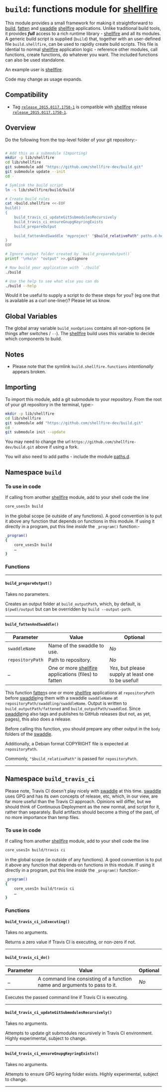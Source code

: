 # `build`: functions module for [shellfire]

This module provides a small framework for making it straightforward to [build], [fatten] and [swaddle] [shellfire] applications. Unlike traditional build tools, it provides ***full*** access to a rich runtime library - [shellfire] and all its modules. A generic build script is supplied (`build`) that, together with an user-defined file `build.shellfire`, can be used to rapidly create build scripts. This file is idential to normal [shellfire] application logic - reference other modules, call functions, create functions, do whatever you want. The included functions can also be used standalone.

An example user is [shellfire].

Code may change as usage expands.

## Compatibility

* Tag [`release_2015.0117.1750-1`](https://github.com/shellfire-dev/build/releases/tag/release_2015.0117.1750-1) is compatible with [shellfire] release [`release_2015.0117.1750-1`](https://github.com/shellfire-dev/shellfire/releases/tag/release_2015.0117.1750-1).

## Overview

Do the following from the top-level folder of your git repository:-

```bash

# Add this as a submodule (Importing)
mkdir -p lib/shellfire
cd lib/shellfire
git submodule add "https://github.com/shellfire-dev/build.git"
git submodule update --init
cd -

# Symlink the build script
ln -s lib/shellfire/build/build

# Create build rules
cat >build.shellfire <<-EOF
build()
{
	build_travis_ci_updateGitSubmodulesRecursively
	build_travis_ci_ensureGnupgKeyringExists
	build_prepareOutput
	
	build_fattenAndSwaddle 'myproject' "$build_relativePath" paths.d-helper
}
EOF

# Ignore output folder created by `build_prepareOutput()`
printf '\n%s\n' "output" >>.gitignore

# Now build your application with `./build`
./build

# Use the help to see what else you can do
./build --help
```

Would it be useful to supply a script to do these steps for you? (eg one that is available as a curl one-liner)? Please let us know.

## Global Variables

The global array variable `build_nonOptions` contains all non-options (ie things after switches / `--`). The [shellfire] build uses this variable to decide which components to build.

## Notes

* Please note that the symlink `build.shellfire.functions` _intentionally_ appears broken.


## Importing

To import this module, add a git submodule to your repository. From the root of your git repository in the terminal, type:-
```bash
mkdir -p lib/shellfire
cd lib/shellfire
git submodule add "https://github.com/shellfire-dev/build.git"
cd -
git submodule init --update
```

You may need to change the url `https://github.com/shellfire-dev/build.git` above if using a fork.

You will also need to add paths - include the module [paths.d].


## Namespace `build`

### To use in code

If calling from another [shellfire] module, add to your shell code the line
```bash
core_usesIn build
```
in the global scope (ie outside of any functions). A good convention is to put it above any function that depends on functions in this module. If using it directly in a program, put this line _inside_ the `_program()` function:-

```bash
_program()
{
	core_usesIn build
	…
}
```

### Functions

***
#### `build_prepareOutput()`
Takes no parameters.

Creates an output folder at `build_outputPath`, which, by default, is `$(pwd)/output` but can be overridden by `build --output-path`.

***
#### `build_fattenAndSwaddle()`
|Parameter|Value|Optional|
|---------|-----|--------|
|`swaddleName`|Name of the swaddle to use.|_No_|
|`repositoryPath`|Path to repository.|_No_|
|`…`|One or more [shellfire] applications (files) to fatten|_Yes_, but please supply at least one to be useful!|

This function [fatten]s one or more [shellfire] applications at `repositoryPath` before [swaddle]ing them with a swaddle `swaddleName` at `repositoryPath/swaddling/swaddleName`. Output is written to `build_outputPath/fattened` and `build_outputPath/swaddled`. Since [swaddle]ing also tags and publishes to GitHub releases (but not, as yet, pages), this also does a release.

Before calling this function, you should prepare any other output in the `body` folders of the [swaddle].

Additionally, a Debian format COPYRIGHT file is expected at `repositoryPath`.

Commonly, `"$build_relativePath"` is passed for `repositoryPath`.

***


## Namespace `build_travis_ci`

Please note, Travis CI doesn't play nicely with [swaddle] at this time. [swaddle] uses GPG and has its own concepts of release, etc, which, in our view, are far more useful than the Travis CI approach. Opinions will differ, but we should think of Continuous Deployment as the new normal, and script for it, rather than separately. Build artifacts should become a thing of the past, of no more importance than temp files.

### To use in code

If calling from another [shellfire] module, add to your shell code the line
```bash
core_usesIn build/travis ci
```
in the global scope (ie outside of any functions). A good convention is to put it above any function that depends on functions in this module. If using it directly in a program, put this line _inside_ the `_program()` function:-

```bash
_program()
{
	core_usesIn build/travis ci
	…
}
```

### Functions

#### `build_travis_ci_isExecuting()`
Takes no arguments.

Returns a zero value if Travis CI is executing, or non-zero if not.

***
#### `build_travis_ci_do()`
|Parameter|Value|Optional|
|---------|-----|--------|
|`…`|A command line consisting of a function name and arguments to pass to it.|_No_|

Executes the passed command line if Travis CI is executing.

***
#### `build_travis_ci_updateGitSubmodulesRecursively()`
Takes no arguments.

Attempts to update git submodules recursively in Travis CI environment. Highly experimental, subject to change.

***

#### `build_travis_ci_ensureGnupgKeyringExists()`
Takes no arguments.

Attempts to ensure GPG keyring folder exists. Highly experimental, subject to change.

***


[swaddle]: https://github.com/raphaelcohn/swaddle "Swaddle homepage"
[shellfire]: https://github.com/shellfire-dev "shellfire homepage"
[fatten]: https://github.com/shellfire-dev "fatten homepage"
[build]: https://github.com/shellfire-dev/core "shellfire build module homepage"
[core]: https://github.com/shellfire-dev/core "shellfire core module homepage"
[paths.d]: https://github.com/shellfire-dev/paths.d "paths.d shellfire module homepage"
